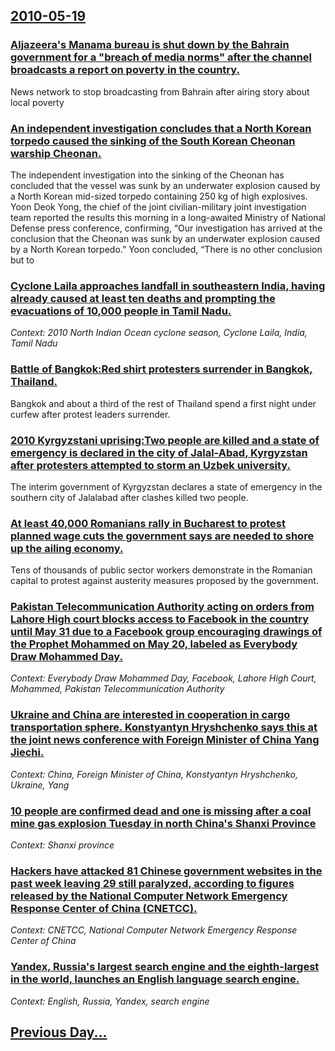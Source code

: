 ## [2010-05-19](/news/2010/05/19/index.md)

### [Aljazeera's Manama bureau is shut down by the Bahrain government for a "breach of media norms" after the channel broadcasts a report on poverty in the country. ](/news/2010/05/19/aljazeera-s-manama-bureau-is-shut-down-by-the-bahrain-government-for-a-breach-of-media-norms-after-the-channel-broadcasts-a-report-on-pove.md)
News network to stop broadcasting from Bahrain after airing story about local poverty

### [An independent investigation concludes that a North Korean torpedo caused the sinking of the South Korean Cheonan warship Cheonan. ](/news/2010/05/19/an-independent-investigation-concludes-that-a-north-korean-torpedo-caused-the-sinking-of-the-south-korean-cheonan-warship-cheonan.md)
The independent investigation into the sinking of the Cheonan has concluded that the vessel was sunk by an underwater explosion caused by a North Korean mid-sized torpedo containing 250 kg of high explosives. Yoon Deok Yong, the chief of the joint civilian-military joint investigation team reported the results this morning in a long-awaited Ministry of National Defense press conference, confirming, “Our investigation has arrived at the conclusion that the Cheonan was sunk by an underwater explosion caused by a North Korean torpedo.” Yoon concluded, “There is no other conclusion but to

### [Cyclone Laila approaches landfall in southeastern India, having already caused at least ten deaths and prompting the evacuations of 10,000 people in Tamil Nadu.](/news/2010/05/19/cyclone-laila-approaches-landfall-in-southeastern-india-having-already-caused-at-least-ten-deaths-and-prompting-the-evacuations-of-10-000-p.md)
_Context: 2010 North Indian Ocean cyclone season, Cyclone Laila, India, Tamil Nadu_

### [Battle of Bangkok:Red shirt protesters surrender in Bangkok, Thailand. ](/news/2010/05/19/battle-of-bangkok-pred-shirt-protesters-surrender-in-bangkok-thailand.md)
Bangkok and about a third of the rest of Thailand spend a first night under curfew after protest leaders surrender.

### [2010 Kyrgyzstani uprising:Two people are killed and a state of emergency is declared in the city of Jalal-Abad, Kyrgyzstan after protesters attempted to storm an Uzbek university. ](/news/2010/05/19/2010-kyrgyzstani-uprising-ptwo-people-are-killed-and-a-state-of-emergency-is-declared-in-the-city-of-jalal-abad-kyrgyzstan-after-protesters.md)
The interim government of Kyrgyzstan declares a state of emergency in the southern city of Jalalabad after clashes killed two people.

### [At least 40,000 Romanians rally in Bucharest to protest planned wage cuts the government says are needed to shore up the ailing economy. ](/news/2010/05/19/at-least-40-000-romanians-rally-in-bucharest-to-protest-planned-wage-cuts-the-government-says-are-needed-to-shore-up-the-ailing-economy.md)
Tens of thousands of public sector workers demonstrate in the Romanian capital to protest against austerity measures proposed by the government.

### [Pakistan Telecommunication Authority acting on orders from Lahore High court blocks access to Facebook in the country until May 31 due to a Facebook group encouraging drawings of the Prophet Mohammed on May 20, labeled as Everybody Draw Mohammed Day. ](/news/2010/05/19/pakistan-telecommunication-authority-acting-on-orders-from-lahore-high-court-blocks-access-to-facebook-in-the-country-until-may-31-due-to-a.md)
_Context: Everybody Draw Mohammed Day, Facebook, Lahore High Court, Mohammed, Pakistan Telecommunication Authority_

### [Ukraine and China are interested in cooperation in cargo transportation sphere. Konstyantyn Hryshchenko says this at the joint news conference with Foreign Minister of China Yang Jiechi. ](/news/2010/05/19/ukraine-and-china-are-interested-in-cooperation-in-cargo-transportation-sphere-konstyantyn-hryshchenko-says-this-at-the-joint-news-conferen.md)
_Context: China, Foreign Minister of China, Konstyantyn Hryshchenko, Ukraine, Yang_

### [10 people are confirmed dead and one is missing after a coal mine gas explosion Tuesday in north China's Shanxi Province ](/news/2010/05/19/10-people-are-confirmed-dead-and-one-is-missing-after-a-coal-mine-gas-explosion-tuesday-in-north-china-s-shanxi-province.md)
_Context: Shanxi province_

### [Hackers have attacked 81 Chinese government websites in the past week leaving 29 still paralyzed, according to figures released by the National Computer Network Emergency Response Center of China (CNETCC). ](/news/2010/05/19/hackers-have-attacked-81-chinese-government-websites-in-the-past-week-leaving-29-still-paralyzed-according-to-figures-released-by-the-natio.md)
_Context: CNETCC, National Computer Network Emergency Response Center of China_

### [Yandex, Russia's largest search engine and the eighth-largest in the world, launches an English language search engine. ](/news/2010/05/19/yandex-russia-s-largest-search-engine-and-the-eighth-largest-in-the-world-launches-an-english-language-search-engine.md)
_Context: English, Russia, Yandex, search engine_

## [Previous Day...](/news/2010/05/18/index.md)

